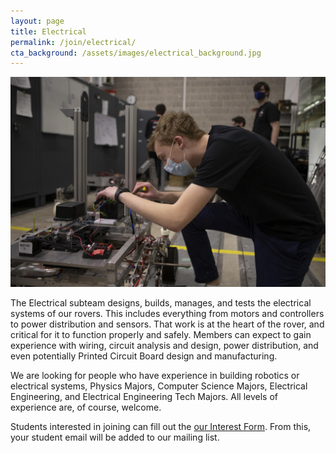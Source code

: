 ```yaml
---
layout: page 
title: Electrical
permalink: /join/electrical/
cta_background: /assets/images/electrical_background.jpg
---
```


<!-- Pic -->
![Electrical team member wiring a rover](/assets/images/join_electrical_cover.jpg)

The Electrical subteam designs, builds, manages, and tests the electrical systems of our rovers. This includes everything from motors and controllers to power distribution and sensors.
That work is at the heart of the rover, and critical for it to function properly and safely.
Members can expect to gain experience with wiring, circuit analysis and design, power distribution, and even potentially Printed Circuit Board design and manufacturing.

We are looking for people who have experience in building robotics or electrical systems, Physics Majors, Computer Science Majors, Electrical Engineering, and Electrical Engineering Tech Majors. All levels of experience are, of course, welcome.

Students interested in joining can fill out the [our Interest Form](https://forms.office.com/Pages/ResponsePage.aspx?id=kDOH6hyMMUKnmWtaAjWy5p6spiA05yZBk7bWP9yzOp9UN0ZYTUhCOU02VlFQMVRPUEc2Mk1aQjlTRS4u). From this, your student email will be added to our mailing list. 

